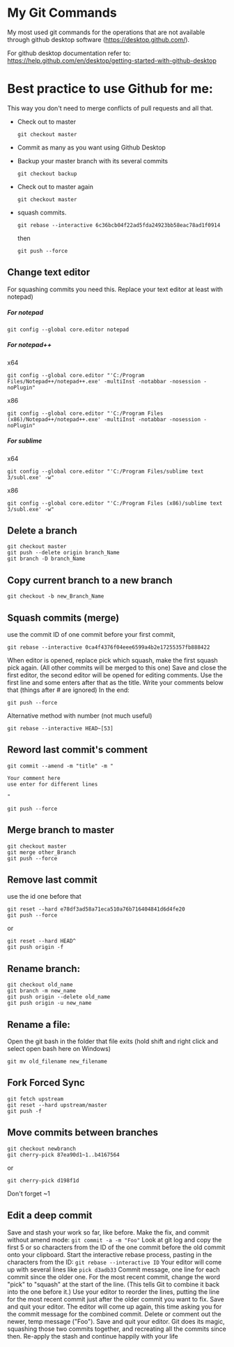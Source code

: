 # My Git Commands
My most used git commands for the operations that are not available through github desktop software (https://desktop.github.com/).

For github desktop documentation refer to:
https://help.github.com/en/desktop/getting-started-with-github-desktop

# Best practice to use Github for me:
This way you don't need to merge conflicts of pull requests and all that.

* Check out to master

	```
	git checkout master
	```
* Commit as many as you want using Github Desktop
* Backup your master branch with its several commits 

	```
	git checkout backup
	```
* Check out to master again

	```
	git checkout master
	```
* squash commits.

	```
	git rebase --interactive 6c36bcb04f22ad5fda24923bb58eac78ad1f0914
	```
	then 
	```
	git push --force
	```


## Change text editor
For squashing commits you need this. Replace your text editor at least with notepad)
##### For notepad
```
git config --global core.editor notepad
```

##### For notepad++
x64
```
git config --global core.editor "'C:/Program Files/Notepad++/notepad++.exe' -multiInst -notabbar -nosession -noPlugin"
```
x86
```
git config --global core.editor "'C:/Program Files (x86)/Notepad++/notepad++.exe' -multiInst -notabbar -nosession -noPlugin"
```
##### For sublime
x64
```
git config --global core.editor "'C:/Program Files/sublime text 3/subl.exe' -w"
```
x86
```
git config --global core.editor "'C:/Program Files (x86)/sublime text 3/subl.exe' -w"
```

## Delete a branch
```
git checkout master
git push --delete origin branch_Name
git branch -D branch_Name
```
## Copy current branch to a new branch 
```
git checkout -b new_Branch_Name
```
## Squash commits (merge)
use the commit ID of one commit before your first commit, 
```
git rebase --interactive 0ca4f4376f04eee6599a4b2e17255357fb888422
```
When editor is opened, 
replace pick which squash, 
make the first squash pick again. (All other commits will be merged to this one)
Save and close the first editor, 
the second editor will be opened for editing comments. 
Use the first line and some enters after that as the title. 
Write your comments below that (things after # are ignored)
In the end:
```
git push --force
```
Alternative method with number (not much useful)
```
git rebase --interactive HEAD~[53]
```
## Reword last commit's comment
```
git commit --amend -m "title" -m "

Your comment here
use enter for different lines

"
```
```
git push --force
```
## Merge branch to master
```
git checkout master
git merge other_Branch
git push --force
```
## Remove last commit
use the id one before that
```
git reset --hard e78df3ad58a71eca510a76b716404841d6d4fe20
git push --force
```
or
```
git reset --hard HEAD^
git push origin -f
```

## Rename branch:
```
git checkout old_name
git branch -m new_name
git push origin --delete old_name
git push origin -u new_name
```

## Rename a file:
Open the git bash in the folder that file exits (hold shift and right click and select open bash here on Windows)
```
git mv old_filename new_filename
```

## Fork Forced Sync 
```
git fetch upstream
git reset --hard upstream/master
git push -f
```

## Move commits between branches
```
git checkout newbranch
git cherry-pick 87ea90d1~1..b4167564
```
or
```
git cherry-pick d198f1d
```
Don't forget ~1


## Edit a deep commit
Save and stash your work so far, like before.
Make the fix, and commit without amend mode: `git commit -a -m "Foo"`
Look at git log and copy the first 5 or so characters from the ID of the one commit before the old commit onto your clipboard.
Start the interactive rebase process, pasting in the characters from the ID: `git rebase --interactive ID`
Your editor will come up with several lines like `pick d3adb33` Commit message, one line for each commit since the older one.
For the most recent commit, change the word "pick" to "squash" at the start of the line. (This tells Git to combine it back into the one before it.)
Use your editor to reorder the lines, putting the line for the most recent commit just after the older commit you want to fix.
Save and quit your editor.
The editor will come up again, this time asking you for the commit message for the combined commit. Delete or comment out the newer, temp message ("Foo").
Save and quit your editor.
Git does its magic, squashing those two commits together, and recreating all the commits since then.
Re-apply the stash and continue happily with your life